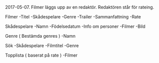 2017-05-07. 
Filmer läggs upp av en redaktör. Redaktören står för rateing. 

Filmer
 -Titel
 -Skådespelare
 -Genre
 -Trailer
 -Sammanfattning
 -Rate
 
Skådespelare
 -Namn
 -Födelsedatum
 -Info om personer
 -Filmer
 -Bild
 
Genre ( Bestämda genres )
 -Namn

Sök
 -Skådespelare
 -Filmtitel
 -Genre

Topplista ( baserat på rate )
 -Filmer
